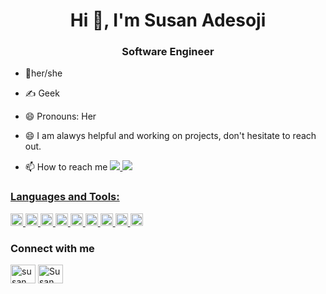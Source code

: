 <h1 align="center">Hi 👋, I'm Susan Adesoji</h1>
<h3 align="center">Software Engineer </h3>

- 🌱her/she
- ✍️ Geek
- 😄 Pronouns: Her
- 😄 I am alawys helpful and working on projects, don't hesitate to reach out. 

- 📫 How to reach me **<a href="mailto:adesojisusan.adeola@gmail.com">
  <img src="https://img.shields.io/badge/email me-%23D14836.svg?&style=for-the-badge&logo=gmail&logoColor=white" />** <a href="http://wa.me/09060656810?text=Hi Susan!">
  <img src="https://img.shields.io/badge/whatsapp-%34B7F1.svg?&style=for-the-badge&logo=whatsapp&logoColor=white" />


<h3 align="left">Languages and Tools:</h3>
<p align="left"> <a href="https://www.python.org/" target="_blank"> <img src="https://www.vectorlogo.zone/logos/python/python-icon.svg" alt="python" width="20" height="20"/> </a> <a href="https://www.sqlite.org/index.html" target="_blank"> <img src="https://www.vectorlogo.zone/logos/sqlite/sqlite-icon.svg" alt="Sql" width="20" height="20"/> </a> <a href="https://flask.palletsprojects.com/en/1.1.x/quickstart/#debug-mode" target="_blank"> <img src="https://www.vectorlogo.zone/logos/pocoo_flask/pocoo_flask-icon.svg" alt="css3" width="20" height="20"/> </a> <a href="https://aws.amazon.com/console/" target="_blank"> <img src="https://www.vectorlogo.zone/logos/amazon_aws/amazon_aws-icon.svg" alt="AWS" width="20" height="20"/> </a> <a href="https://www.jenkins.io/" target="_blank"> <img src="https://www.vectorlogo.zone/logos/jenkins/jenkins-icon.svg" alt="Jekins" width="20" height="20"/> </a> <a href="https://auth0.com/docs/api/authentication#authorize-application" target="_blank"> <img src="https://www.vectorlogo.zone/logos/auth0/auth0-icon.svg" alt="auth0" width="20" height="20"/> </a>  <a href="https://www.javascript.com/" target="_blank"> <img src="https://www.vectorlogo.zone/logos/javascript/javascript-icon.svg" alt="javascript" width="20" height="20"/> </a> <a href="https://www.docker.com/" target="_blank"> <img src="https://www.vectorlogo.zone/logos/docker/docker-icon.svg" alt="Docker" width="20" height="20"/> </a> <a href="https://postman.com" target="_blank"> <img src="https://www.vectorlogo.zone/logos/getpostman/getpostman-icon.svg" alt="postman" width="20" height="20"/> </a> </p>

<h3 align="left">Connect with me</h3>
<p align="left">
<a href="(https://susanadesoji.medium.com/)" target="blank"><img align="center" src="https://raw.githubusercontent.com/rahuldkjain/github-profile-readme-generator/master/src/images/icons/Social/Medium.svg" alt="susan" height="30" width="40" /></a>
<a href="https://www.linkedin.com/in/adesojisusan/" target="blank"><img align="center" src="https://raw.githubusercontent.com/rahuldkjain/github-profile-readme-generator/master/src/images/icons/Social/linked-in-alt.svg" alt="Susan" height="30" width="40" /></a>
</p>
<!--
Here are some ideas to get you started:

- 🔭 I’m currently working on ...
- 🌱 I’m currently learning ...
- 👯 I’m looking to collaborate on ...
- 🤔 I’m looking for help with ...
- 💬 Ask me about ...
- 📫 How to reach me: ...
- 😄 Pronouns: ...
- ⚡ Fun fact: ...
-->
